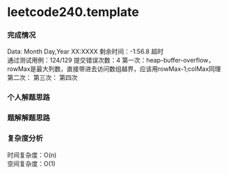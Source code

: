 # leetcode240.template

### 完成情况
Data: Month Day,Year XX:XXXX
剩余时间：-1:56.8 超时  
通过测试用例：124/129
提交错误次数：4
第一次：heap-buffer-overflow，rowMax是最大列数，直接带进去访问数组越界，应该用rowMax-1;colMax同理
第二次：
第三次：
第四次
### 个人解题思路

### 题解解题思路

### 复杂度分析
时间复杂度：O(n)  
空间复杂度：O(1)

[###]:
    其他思考
